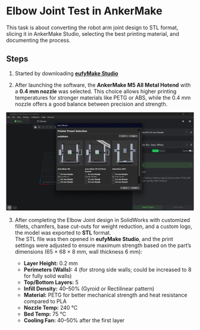 # Elbow Joint Test in AnkerMake

This task is about converting the robot arm joint design to STL format, slicing it in AnkerMake Studio, selecting the best printing material, and documenting the process.

## Steps

1. Started by downloading **[eufyMake Studio](https://www.eufymake.com/eufymake-studio?srsltid=AfmBOoriMVKhK--Y9ZWkDDQKiMGYHfV-nNkhsOkenRmGKbc6JUl27bW4)** 

2. After launching the software, the **AnkerMake M5 All Metal Hotend** with a **0.4 mm nozzle** was selected. This choice allows higher printing temperatures for stronger materials like PETG or ABS, while the 0.4 mm nozzle offers a good balance between precision and strength.
   
![Printer](Printer.png)

3. After completing the Elbow Joint design in SolidWorks with customized fillets, chamfers, base cut-outs for weight reduction, and a custom logo, the model was exported to **STL** format.  
   The STL file was then opened in **eufyMake Studio**, and the print settings were adjusted to ensure maximum strength based on the part’s dimensions (65 × 68 × 8 mm, wall thickness 6 mm):

   - **Layer Height:** 0.2 mm  
   - **Perimeters (Walls):** 4 (for strong side walls; could be increased to 8 for fully solid walls)  
   - **Top/Bottom Layers:** 5  
   - **Infill Density:** 40–50% (Gyroid or Rectilinear pattern)  
   - **Material:** PETG for better mechanical strength and heat resistance compared to PLA  
   - **Nozzle Temp:** 240 °C  
   - **Bed Temp:** 75 °C  
   - **Cooling Fan:** 40–50% after the first layer
